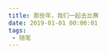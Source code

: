 ```yaml
---
title: 那些年，我们一起去比赛
date: 2019-01-01 00:00:01
tags:
 - 随笔
---
```


<html>
    <script src="https://cdnjs.cloudflare.com/ajax/libs/require.js/2.1.10/require.min.js"></script>
    <script src="https://cdnjs.cloudflare.com/ajax/libs/jquery/2.0.3/jquery.min.js"></script>
    <body>
        <script>
            require.config({
                paths: {
                    'echarts':'https://assets.pyecharts.org/assets/echarts.min', 'china':'https://assets.pyecharts.org/assets/maps/china'
                }
            });
        </script>
        <div id="ee3a7df7aab3469085fb3172995abf11" style="width: 900px; height: 500px; -webkit-tap-highlight-color: transparent; user-select: none; position: relative;" _echarts_instance_="ec_1574081665671"><div style="position: relative; overflow: hidden; width: 900px; height: 500px; padding: 0px; margin: 0px; border-width: 0px; cursor: pointer;"><canvas data-zr-dom-id="zr_0" width="900" height="500" style="position: absolute; left: 0px; top: 0px; width: 900px; height: 500px; user-select: none; -webkit-tap-highlight-color: rgba(0, 0, 0, 0); padding: 0px; margin: 0px; border-width: 0px;"></canvas></div><div></div></div>
        <script>
            require(['echarts', 'china'], function(echarts) {
                var chart_ee3a7df7aab3469085fb3172995abf11 = echarts.init(
                    document.getElementById('ee3a7df7aab3469085fb3172995abf11'), 'white', {renderer: 'canvas'});
                var option_ee3a7df7aab3469085fb3172995abf11 = {
                    "animation": true,
                    "animationThreshold": 2000,
                    "animationDuration": 1000,
                    "animationEasing": "cubicOut",
                    "animationDelay": 0,
                    "animationDurationUpdate": 300,
                    "animationEasingUpdate": "cubicOut",
                    "animationDelayUpdate": 0,
                    "color": [
                        "#708DF2",
                        "#c23531",
                        "#2f4554",
                        "#61a0a8",
                        "#d48265",
                        "#749f83",
                        "#ca8622",
                        "#bda29a",
                        "#6e7074",
                        "#546570",
                        "#c4ccd3",
                        "#f05b72",
                        "#ef5b9c",
                        "#f47920",
                        "#905a3d",
                        "#fab27b",
                        "#2a5caa",
                        "#444693",
                        "#726930",
                        "#b2d235",
                        "#6d8346",
                        "#ac6767",
                        "#1d953f",
                        "#6950a1",
                        "#918597"
                    ],
                    "series": [
                        {
                            "type": "effectScatter",
                            "name": "destination",
                            "coordinateSystem": "geo",
                            "showEffectOn": "render",
                            "rippleEffect": {
                                "show": true,
                                "brushType": "stroke",
                                "scale": 2.5,
                                "period": 4
                            },
                            "symbolSize": 10,
                            "data": [
                                {
                                    "name": "\u676d\u5dde",
                                    "value": [
                                        120.19,
                                        30.26,
                                        "\u5168\u56fd\u5927\u5b66\u751f\u7535\u5b50\u8bbe\u8ba1\u7ade\u8d5b\n \u4e2d\u56fd\u5927\u5b66\u751f\u667a\u80fd\u8bbe\u8ba1\u7ade\u8d5b\u603b\u51b3\u8d5b"
                                    ]
                                },
                                {
                                    "name": "\u5408\u80a5",
                                    "value": [
                                        117.27,
                                        31.86,
                                        "\u4e2d\u56fd\u673a\u5668\u4eba\u5927\u8d5b\u66a8RoboCup\u516c\u5f00\u8d5b"
                                    ]
                                },
                                {
                                    "name": "\u4e0a\u6d77",
                                    "value": [
                                        121.473701,
                                        31.230416,
                                        "\u56fd\u9645\u5927\u5b66\u751f3D\u6253\u5370\u673a\u8bbe\u8ba1\u9080\u8bf7\u8d5b"
                                    ]
                                },
                                {
                                    "name": "\u5927\u8fde",
                                    "value": [
                                        121.62,
                                        38.92,
                                        "\u5168\u56fd\u5927\u5b66\u751f\u5d4c\u5165\u5f0f\u8bbe\u8ba1\u5927\u8d5b\n \u6c34\u4e0b\u673a\u5668\u4eba\u76ee\u6807\u6293\u53d6\u5927\u8d5b"
                                    ]
                                },
                                {
                                    "name": "\u5317\u4eac",
                                    "value": [
                                        116.407526,
                                        39.90403,
                                        "\u4e0b\u4e00\u4ee3\u4e92\u8054\u7f51\u6280\u672f\u521b\u65b0\u5927\u8d5b\n \u56fd\u9645\u5927\u5b66\u751fiCAN\u521b\u65b0\u521b\u4e1a\u5927\u8d5b"
                                    ]
                                },
                                {
                                    "name": "\u6210\u90fd",
                                    "value": [
                                        104.06,
                                        30.67,
                                        "\u56fd\u9645\u5927\u5b66\u751fiCAN\u521b\u65b0\u521b\u4e1a\u5927\u8d5b"
                                    ]
                                },
                                {
                                    "name": "\u9ed1\u9f99\u6c5f",
                                    "value": [
                                        126.661669,
                                        45.742347,
                                        "\u5927\u5b66\u751f\u521b\u65b0\u65b9\u6cd5\u5927\u8d5b\n\n \u5168\u56fd\u5927\u5b66\u751f\u521b\u65b0\u521b\u4e1a\u5e74\u4f1a"
                                    ]
                                },
                                {
                                    "name": "\u5e7f\u5dde",
                                    "value": [
                                        113.23,
                                        23.16,
                                        "\u4e2d\u56fd\u673a\u5668\u4eba\u53ca\u4eba\u5de5\u667a\u80fd\u5927\u8d5b\n \u4e2d\u56fd\u5de5\u7a0b\u673a\u5668\u4eba\u5927\u8d5b"
                                    ]
                                },
                                {
                                    "name": "\u4f59\u59da",
                                    "value": [
                                        121.1,
                                        30.02,
                                        "\u4e2d\u56fd\u9ad8\u6821\u673a\u5668\u4eba\u521b\u610f\u5927\u8d5b"
                                    ]
                                },
                                {
                                    "name": "\u5357\u4eac",
                                    "value": [
                                        118.78,
                                        32.04,
                                        "\u4eba\u5de5\u667a\u80fd\u6821\u56ed\u521b\u65b0\u5927\u8d5b"
                                    ]
                                }
                            ],
                            "label": {
                                "show": false,
                                "position": "top",
                                "margin": 8
                            }
                        }
                    ],
                    "legend": [
                        {
                            "data": [
                                "destination"
                            ],
                            "selected": {
                                "destination": true
                            },
                            "show": true
                        }
                    ],
                    "tooltip": {
                        "show": true,
                        "trigger": "item",
                        "triggerOn": "mousemove|click",
                        "axisPointer": {
                            "type": "line"
                        },
                        "formatter": function (params) {        return params.name + ' : ' + params.value[2];    },
                        "textStyle": {
                            "fontSize": 14
                        },
                        "borderWidth": 0
                    },
                    "title": [
                        {
                            "text": "Geo-competiton"
                        }
                    ],
                    "geo": {
                        "map": "china",
                        "roam": true,
                        "itemStyle": {
                            "color": "#D8D7D7",
                            "borderColor": "#111"
                        },
                        "emphasis": {}
                    }
                };
                chart_ee3a7df7aab3469085fb3172995abf11.setOption(option_ee3a7df7aab3469085fb3172995abf11);
            });
        </script>
    </body>
</html>


